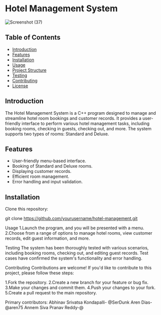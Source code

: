 # Hotel Management System
![Screenshot (37)](https://github.com/SerDunk/Hotel-management-system-CPP/assets/121254293/5ff2792a-4a02-497c-92f6-15cc5e7a6e21)

## Table of Contents

- [Introduction](#introduction)
- [Features](#features)
- [Installation](#installation)
- [Usage](#usage)
- [Project Structure](#project-structure)
- [Testing](#testing)
- [Contributing](#contributing)
- [License](#license)

## Introduction

The Hotel Management System is a C++ program designed to manage and streamline hotel room bookings and customer records. It provides a user-friendly interface to perform various hotel management tasks, including booking rooms, checking in guests, checking out, and more. The system supports two types of rooms: Standard and Deluxe.

## Features

- User-friendly menu-based interface.
- Booking of Standard and Deluxe rooms.
- Displaying customer records.
- Efficient room management.
- Error handling and input validation.

## Installation

 Clone this repository:

   git clone https://github.com/yourusername/hotel-management.git


Usage
1.Launch the program, and you will be presented with a menu.
2.Choose from a range of options to manage hotel rooms, view customer records, edit guest information, and more.

Testing
The system has been thoroughly tested with various scenarios, including booking rooms, checking out, and editing guest records. Test cases have confirmed the system's functionality and error handling.

Contributing
Contributions are welcome! If you'd like to contribute to this project, please follow these steps:

1.Fork the repository.
2.Create a new branch for your feature or bug fix.
3.Make your changes and commit them.
4.Push your changes to your fork.
5.Create a pull request to the main repository.


Primary contributors:
Abhinav Srivatsa Kondapalli- @SerDunk
Aren Dias-@aren75
Annem Siva Pranav Reddy-@


